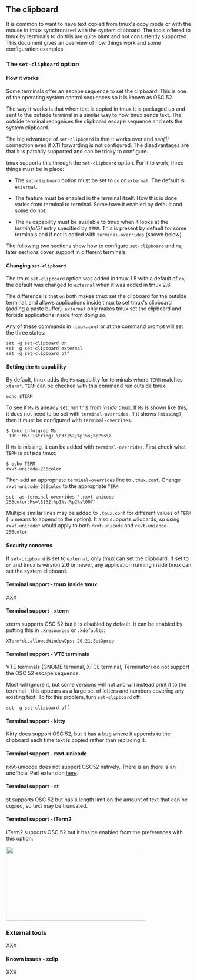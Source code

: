 ## The clipboard

It is common to want to have text copied from tmux's copy mode or with the
mouse in tmux synchronized with the system clipboard. The tools offered to tmux
by terminals to do this are quite blunt and not consistently supported. This
document gives an overview of how things work and some configuration examples.

### The `set-clipboard` option

#### How it works

Some terminals offer an escape sequence to set the clipboard. This is one of
the operating system control sequences so it is known as OSC 52

The way it works is that when text is copied in tmux it is packaged up and sent
to the outside terminal in a similar way to how tmux sends text. The outside
terminal recognises the clipboard escape sequence and sets the system
clipboard.

The big advantage of `set-clipboard` is that it works over and *ssh(1)*
connection even if X11 forwarding is not configured. The disadvantages are that
it is patchily supported and can be tricky to configure.

tmux supports this through the `set-clipboard` option. For it to work, three
things must be in place:

- The `set-clipboard` option must be set to `on` or `external`. The default is
  `external`.

- The feature must be enabled in the terminal itself. How this is done varies
  from terminal to terminal. Some have it enabled by default and some do not.

- The `Ms` capability must be available to tmux when it looks at the
  *terminfo(5)* entry specified by `TERM`. This is present by default for some
  terminals and if not is added with `terminal-overrides` (shown below).

The following two sections show how to configure `set-clipboard` and `Ms`;
later sections cover support in different terminals.

#### Changing `set-clipboard`

The tmux `set-clipboard` option was added in tmux 1.5 with a default of `on`;
the default was changed to `external` when it was added in tmux 2.6.

The difference is that `on` both makes tmux set the clipboard for the outside
terminal, and allows applications inside tmux to set tmux's clipboard (adding a
paste buffer). `external` only makes tmux set the clipboard and forbids
applications inside from doing so.

Any of these commands in `.tmux.conf` or at the command prompt will set the
three states:

~~~~
set -g set-clipboard on
set -g set-clipboard external
set -g set-clipboard off
~~~~

#### Setting the `Ms` capability

By default, tmux adds the `Ms` capability for terminals where `TERM` matches
`xterm*`. `TERM` can be checked with this command run outside tmux:

~~~~
echo $TERM
~~~~

To see if `Ms` is already set, run this from *inside* tmux. If `Ms` is shown
like this, it does not need to be set with `terminal-overrides`. If it shows
`[missing]`, then it must be configured with `terminal-overrides`.

~~~~
$ tmux info|grep Ms:
 180: Ms: (string) \033]52;%p1%s;%p2%s\a
~~~~

If `Ms` is missing, it can be added with `terminal-overrides`. First check what
`TERM` is outside tmux:

~~~~
$ echo TERM
rxvt-unicode-256color
~~~~

Then add an appropriate `terminal-overrides` line to `.tmux.conf`. Change
`rxvt-unicode-256color` to the appropriate `TERM`:

~~~~
set -as terminal-overrides ',rxvt-unicode-256color:Ms=\E]52;%p1%s;%p2%s\007'
~~~~

Multiple similar lines may be added to `.tmux.conf` for different values of
`TERM` (`-a` means to append to the option). It also supports wildcards, so
using `rxvt-unicode*` would apply to both `rxvt-unicode` and
`rxvt-unicode-256color`.

#### Security concerns

If `set-clipboard` is set to `external`, only tmux can set the clipboard. If
set to `on` and tmux is version 2.6 or newer, any application running inside
tmux can set the system clipboard.

#### Terminal support - tmux inside tmux

XXX

#### Terminal support - xterm

xterm supports OSC 52 but it is disabled by default. It can be enabled by
putting this in `.Xresources` or `.Xdefaults`:

~~~~
XTerm*disallowedWindowOps: 20,21,SetXprop
~~~~

#### Terminal support - VTE terminals

VTE terminals (GNOME terminal, XFCE terminal, Terminator) do not support the
OSC 52 escape sequence.

Most will ignore it, but some versions will not and will instead print it to
the terminal - this appears as a large set of letters and numbers covering any
existing text. To fix this problem, turn `set-clipboard` off:

~~~~
set -g set-clipboard off
~~~~

#### Terminal support - kitty

Kitty does support OSC 52, but it has a bug where it appends to the clipboard
each time text is copied rather than replacing it.

#### Terminal support - rxvt-unicode

rxvt-unicode does not support OSC52 natively. There is an there is an
unofficial Perl extension
[here](http://anti.teamidiot.de/static/nei/*/Code/urxvt/).

#### Terminal support - st

st supports OSC 52 but has a length limit on the amount of text that can be
copied, so text may be truncated.

#### Terminal support - iTerm2

iTerm2 supports OSC 52 but it has be enabled from the preferences with this
option:

<img src="images/item2_clipboard.png" align="center" width=378 height=201>

### External tools

XXX

#### Known issues - xclip

XXX
